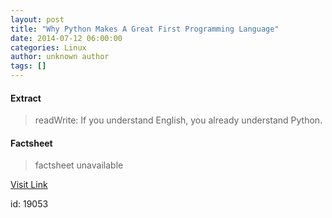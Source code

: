 ```yaml
---
layout: post
title: "Why Python Makes A Great First Programming Language"
date: 2014-07-12 06:00:00
categories: Linux
author: unknown author
tags: []
---
```



#### Extract
>readWrite: If you understand English, you already understand Python.

#### Factsheet
>factsheet unavailable

[Visit Link](http://www.linuxtoday.com/developer/why-python-makes-a-great-first-programming-language.html)

id:   19053
